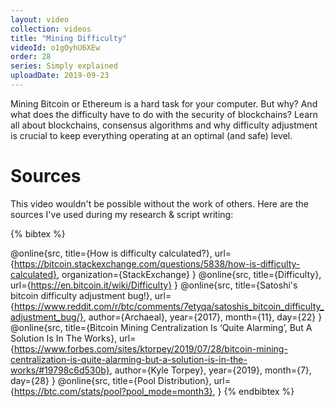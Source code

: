 ```yaml
---
layout: video
collection: videos
title: "Mining Difficulty"
videoId: o1gOyhU6XEw
order: 28
series: Simply explained
uploadDate: 2019-09-23
---
```


Mining Bitcoin or Ethereum is a hard task for your computer. But why? And what does the difficulty have to do with the security of blockchains? Learn all about blockchains, consensus algorithms and why difficulty adjustment is crucial to keep everything operating at an optimal (and safe) level.


# Sources
This video wouldn't be possible without the work of others. Here are the sources I've used during my research & script writing:

{% bibtex %}

@online{src,
    title={How is difficulty calculated?},
    url={https://bitcoin.stackexchange.com/questions/5838/how-is-difficulty-calculated},
    organization={StackExchange}
}
@online{src,
    title={Difficulty},
    url={https://en.bitcoin.it/wiki/Difficulty}
}
@online{src,
    title={Satoshi's bitcoin difficulty adjustment bug!},
    url={https://www.reddit.com/r/btc/comments/7etyqa/satoshis_bitcoin_difficulty_adjustment_bug/},
    author={Archaeal},
    year={2017},
    month={11},
    day={22}
}
@online{src,
    title={Bitcoin Mining Centralization Is ‘Quite Alarming’, But A Solution Is In The Works},
    url={https://www.forbes.com/sites/ktorpey/2019/07/28/bitcoin-mining-centralization-is-quite-alarming-but-a-solution-is-in-the-works/#19798c6d530b},
    author={Kyle Torpey},
    year={2019},
    month={7},
    day={28}
}
@online{src,
    title={Pool Distribution},
    url={https://btc.com/stats/pool?pool_mode=month3},
}
{% endbibtex %}
